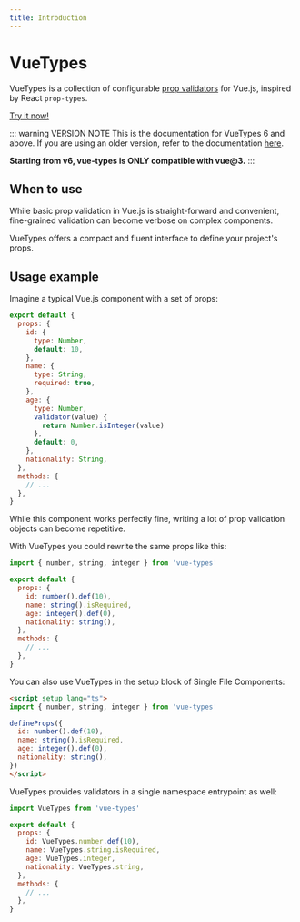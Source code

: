 ```yaml
---
title: Introduction
---
```


# VueTypes

VueTypes is a collection of configurable [prop validators](https://vuejs.org/guide/components/props.html#prop-validation) for Vue.js, inspired by React `prop-types`.

[Try it now!](https://stackblitz.com/edit/vitejs-vite-83cnar?file=src/App.vue)

::: warning VERSION NOTE
This is the documentation for VueTypes 6 and above. If you are using an older version, refer to the documentation [here](https://github.com/dwightjack/vue-types/blob/v1/README.md).

**Starting from v6, vue-types is ONLY compatible with vue@3.**
:::

## When to use

While basic prop validation in Vue.js is straight-forward and convenient, fine-grained validation can become verbose on complex components.

VueTypes offers a compact and fluent interface to define your project's props.

## Usage example

Imagine a typical Vue.js component with a set of props:

```js
export default {
  props: {
    id: {
      type: Number,
      default: 10,
    },
    name: {
      type: String,
      required: true,
    },
    age: {
      type: Number,
      validator(value) {
        return Number.isInteger(value)
      },
      default: 0,
    },
    nationality: String,
  },
  methods: {
    // ...
  },
}
```

While this component works perfectly fine, writing a lot of prop validation objects can become repetitive.

With VueTypes you could rewrite the same props like this:

```js
import { number, string, integer } from 'vue-types'

export default {
  props: {
    id: number().def(10),
    name: string().isRequired,
    age: integer().def(0),
    nationality: string(),
  },
  methods: {
    // ...
  },
}
```
You can also use VueTypes in the setup block of Single File Components:

```html
<script setup lang="ts">
import { number, string, integer } from 'vue-types'

defineProps({
  id: number().def(10),
  name: string().isRequired,
  age: integer().def(0),
  nationality: string(),
})
</script>
```

VueTypes provides validators in a single namespace entrypoint as well:

```js
import VueTypes from 'vue-types'

export default {
  props: {
    id: VueTypes.number.def(10),
    name: VueTypes.string.isRequired,
    age: VueTypes.integer,
    nationality: VueTypes.string,
  },
  methods: {
    // ...
  },
}
```
